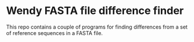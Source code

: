 # Wendy FASTA file difference finder

This repo contains a couple of programs for finding differences from a set
of reference sequences in a FASTA file.
